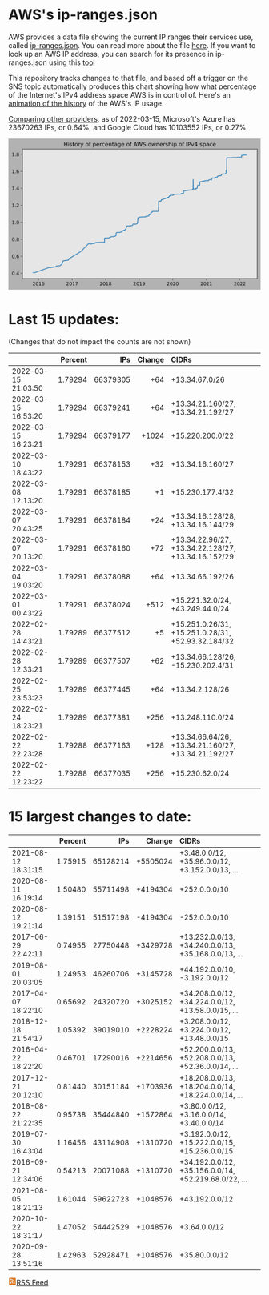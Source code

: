 # AWS's ip-ranges.json

AWS provides a data file showing the current IP ranges their
services use, called [ip-ranges.json](https://ip-ranges.amazonaws.com/ip-ranges.json).  You 
can read more about the file [here](https://docs.aws.amazon.com/general/latest/gr/aws-ip-ranges.html).  If you want to look up an AWS IP address, you can search for its presence in ip-ranges.json using this [tool](https://seligman.github.io/aws-ip-ranges/)

This repository tracks changes to that file, and based off a trigger on the SNS topic 
automatically produces this chart showing how what percentage of the Internet's IPv4 
address space AWS is in control of.  Here's an 
[animation of the history](https://youtu.be/Su25yl7eol8) of the AWS's IP usage.

[Comparing other providers](https://github.com/seligman/cloud_sizes), as of 2022-03-15, Microsoft's Azure has 23670263 IPs, or 0.64%, and Google Cloud has 10103552 IPs, or 0.27%.

![History of AWS](history_count.svg)

# Last 15 updates:

(Changes that do not impact the counts are not shown)

| | Percent | IPs | Change | CIDRs |
| :--- | ---: | ---: | ---: | :--- |
| 2022-03-15 21:03:50 | 1.79294 | 66379305 | +64 | +13.34.67.0/26 |
| 2022-03-15 16:53:20 | 1.79294 | 66379241 | +64 | +13.34.21.160/27, +13.34.21.192/27 |
| 2022-03-15 16:23:21 | 1.79294 | 66379177 | +1024 | +15.220.200.0/22 |
| 2022-03-10 18:43:22 | 1.79291 | 66378153 | +32 | +13.34.16.160/27 |
| 2022-03-08 12:13:20 | 1.79291 | 66378185 | +1 | +15.230.177.4/32 |
| 2022-03-07 20:43:25 | 1.79291 | 66378184 | +24 | +13.34.16.128/28, +13.34.16.144/29 |
| 2022-03-07 20:13:20 | 1.79291 | 66378160 | +72 | +13.34.22.96/27, +13.34.22.128/27, +13.34.16.152/29 |
| 2022-03-04 19:03:20 | 1.79291 | 66378088 | +64 | +13.34.66.192/26 |
| 2022-03-01 00:43:22 | 1.79291 | 66378024 | +512 | +15.221.32.0/24, +43.249.44.0/24 |
| 2022-02-28 14:43:21 | 1.79289 | 66377512 | +5 | +15.251.0.26/31, +15.251.0.28/31, +52.93.32.184/32 |
| 2022-02-28 12:33:21 | 1.79289 | 66377507 | +62 | +13.34.66.128/26, -15.230.202.4/31 |
| 2022-02-25 23:53:23 | 1.79289 | 66377445 | +64 | +13.34.2.128/26 |
| 2022-02-24 18:23:21 | 1.79289 | 66377381 | +256 | +13.248.110.0/24 |
| 2022-02-22 22:23:28 | 1.79288 | 66377163 | +128 | +13.34.66.64/26, +13.34.21.160/27, +13.34.21.192/27 |
| 2022-02-22 12:23:22 | 1.79288 | 66377035 | +256 | +15.230.62.0/24 |


# 15 largest changes to date:

| | Percent | IPs | Change | CIDRs |
| :--- | ---: | ---: | ---: | :--- |
| 2021-08-12 18:31:15 | 1.75915 | 65128214 | +5505024 | +3.48.0.0/12, +35.96.0.0/12, +3.152.0.0/13, ... |
| 2020-08-11 16:19:14 | 1.50480 | 55711498 | +4194304 | +252.0.0.0/10 |
| 2020-08-12 19:21:14 | 1.39151 | 51517198 | -4194304 | -252.0.0.0/10 |
| 2017-06-29 22:42:11 | 0.74955 | 27750448 | +3429728 | +13.232.0.0/13, +34.240.0.0/13, +35.168.0.0/13, ... |
| 2019-08-01 20:03:05 | 1.24953 | 46260706 | +3145728 | +44.192.0.0/10, -3.192.0.0/12 |
| 2017-04-07 18:22:10 | 0.65692 | 24320720 | +3025152 | +34.208.0.0/12, +34.224.0.0/12, +13.58.0.0/15, ... |
| 2018-12-18 21:54:17 | 1.05392 | 39019010 | +2228224 | +3.208.0.0/12, +3.224.0.0/12, +13.48.0.0/15 |
| 2016-04-22 18:22:20 | 0.46701 | 17290016 | +2214656 | +52.200.0.0/13, +52.208.0.0/13, +52.36.0.0/14, ... |
| 2017-12-21 20:12:10 | 0.81440 | 30151184 | +1703936 | +18.208.0.0/13, +18.204.0.0/14, +18.224.0.0/14, ... |
| 2018-08-22 21:22:35 | 0.95738 | 35444840 | +1572864 | +3.80.0.0/12, +3.16.0.0/14, +3.40.0.0/14 |
| 2019-07-30 16:43:04 | 1.16456 | 43114908 | +1310720 | +3.192.0.0/12, +15.222.0.0/15, +15.236.0.0/15 |
| 2016-09-21 12:34:06 | 0.54213 | 20071088 | +1310720 | +34.192.0.0/12, +35.156.0.0/14, +52.219.68.0/22, ... |
| 2021-08-05 18:21:13 | 1.61044 | 59622723 | +1048576 | +43.192.0.0/12 |
| 2020-10-22 18:31:17 | 1.47052 | 54442529 | +1048576 | +3.64.0.0/12 |
| 2020-09-28 13:51:16 | 1.42963 | 52928471 | +1048576 | +35.80.0.0/12 |


[![RSS Icon](rss-icon.png)RSS Feed](https://raw.githubusercontent.com/seligman/aws-ip-ranges/master/rss.xml)

